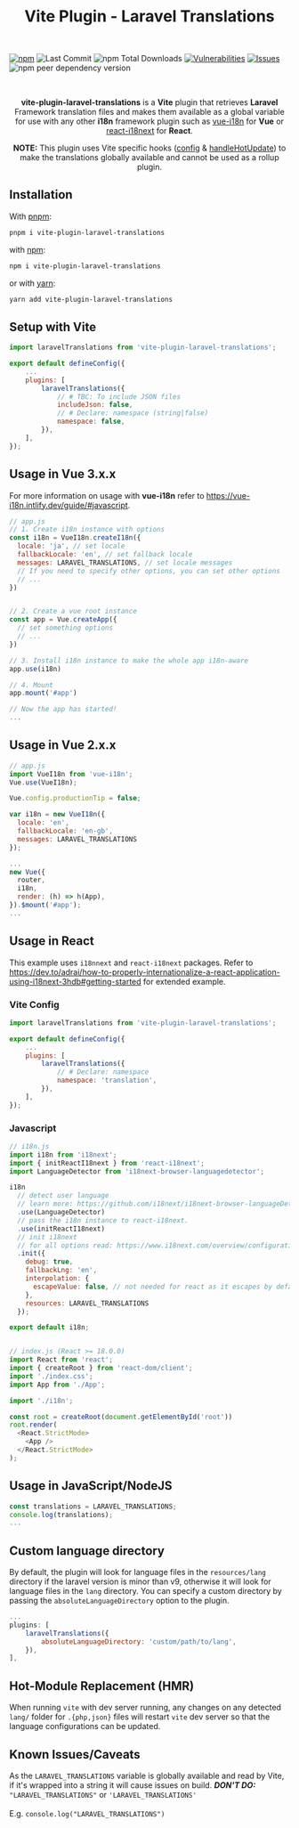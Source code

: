 <h1 align="center" style="border:none !important">
    Vite Plugin - Laravel Translations
</h1>

<br/>

<a href="https://www.npmjs.com/package/vite-plugin-laravel-translations">![npm](https://img.shields.io/npm/v/vite-plugin-laravel-translations)</a>
![Last Commit](https://img.shields.io/github/last-commit/dcodegroup/vite-plugin-laravel-translations)
![npm Total Downloads](https://img.shields.io/npm/dt/vite-plugin-laravel-translations)
<a href="https://snyk.io/advisor/npm-package/vite-plugin-laravel-translations">![Vulnerabilities](https://img.shields.io/snyk/vulnerabilities/github/dcodegroup/vite-plugin-laravel-translations)</a>
<a href="https://github.com/dcodegroup/vite-plugin-laravel-translations/issues">![Issues](https://img.shields.io/github/issues/dcodegroup/vite-plugin-laravel-translations)</a>
![npm peer dependency version](https://img.shields.io/npm/dependency-version/vite-plugin-laravel-translations/peer/vite)

<br/>

<p align="center">
    <b>vite-plugin-laravel-translations</b> is a <b>Vite</b> plugin that retrieves <b>Laravel</b> Framework translation
    files and makes them available as a global variable for use with any other <b>i18n</b> framework plugin such as <a href="https://www.npmjs.com/package/vue-i18n">vue-i18n</a> for <b>Vue</b> or <a href="https://www.npmjs.com/package/react-i18next">react-i18next</a> for <b>React</b>.
</p>

<p align="center">
    <b>NOTE:</b> This plugin uses Vite specific hooks (<a href="https://vitejs.dev/guide/api-plugin.html#config">config</a> & <a href="https://vitejs.dev/guide/api-plugin.html#handlehotupdate">handleHotUpdate</a>) to make the translations globally available and cannot be used as a rollup plugin.
</p>

## Installation

With [pnpm](https://pnpm.io):
```sh
pnpm i vite-plugin-laravel-translations
```

with [npm](https://www.npmjs.com):
```sh
npm i vite-plugin-laravel-translations
```

or with [yarn](https://yarnpkg.com):
```sh
yarn add vite-plugin-laravel-translations
```

## Setup with Vite
```js
import laravelTranslations from 'vite-plugin-laravel-translations';

export default defineConfig({
	...
	plugins: [
		laravelTranslations({
			// # TBC: To include JSON files
			includeJson: false,
			// # Declare: namespace (string|false)
			namespace: false,
		}),
	],
});
```

## Usage in Vue 3.x.x
For more information on usage with <b>vue-i18n</b> refer to <a href="https://vue-i18n.intlify.dev/guide/#javascript">https://vue-i18n.intlify.dev/guide/#javascript</a>.

```js
// app.js
// 1. Create i18n instance with options
const i18n = VueI18n.createI18n({
  locale: 'ja', // set locale
  fallbackLocale: 'en', // set fallback locale
  messages: LARAVEL_TRANSLATIONS, // set locale messages
  // If you need to specify other options, you can set other options
  // ...
})


// 2. Create a vue root instance
const app = Vue.createApp({
  // set something options
  // ...
})

// 3. Install i18n instance to make the whole app i18n-aware
app.use(i18n)

// 4. Mount
app.mount('#app')

// Now the app has started!
...
```

## Usage in Vue 2.x.x
```js
// app.js
import VueI18n from 'vue-i18n';
Vue.use(VueI18n);

Vue.config.productionTip = false;

var i18n = new VueI18n({
  locale: 'en',
  fallbackLocale: 'en-gb',
  messages: LARAVEL_TRANSLATIONS
});

...
new Vue({
  router,
  i18n,
  render: (h) => h(App),
}).$mount('#app');
...
```

## Usage in React
This example uses `i18nnext` and `react-i18next` packages. Refer to <a href="https://dev.to/adrai/how-to-properly-internationalize-a-react-application-using-i18next-3hdb#getting-started">https://dev.to/adrai/how-to-properly-internationalize-a-react-application-using-i18next-3hdb#getting-started</a> for extended example.


### <b>Vite Config</b>
```js
import laravelTranslations from 'vite-plugin-laravel-translations';

export default defineConfig({
	...
	plugins: [
		laravelTranslations({
			// # Declare: namespace
			namespace: 'translation',
		}),
	],
});
```

### <b>Javascript</b>
```js
// i18n.js
import i18n from 'i18next';
import { initReactI18next } from 'react-i18next';
import LanguageDetector from 'i18next-browser-languagedetector';

i18n
  // detect user language
  // learn more: https://github.com/i18next/i18next-browser-languageDetector
  .use(LanguageDetector)
  // pass the i18n instance to react-i18next.
  .use(initReactI18next)
  // init i18next
  // for all options read: https://www.i18next.com/overview/configuration-options
  .init({
    debug: true,
    fallbackLng: 'en',
    interpolation: {
      escapeValue: false, // not needed for react as it escapes by default
    },
    resources: LARAVEL_TRANSLATIONS
  });

export default i18n;


// index.js (React >= 18.0.0)
import React from 'react';
import { createRoot } from 'react-dom/client';
import './index.css';
import App from './App';

import './i18n';

const root = createRoot(document.getElementById('root'))
root.render(
  <React.StrictMode>
    <App />
  </React.StrictMode>
);
```

## Usage in JavaScript/NodeJS
```js
const translations = LARAVEL_TRANSLATIONS;
console.log(translations);
...
```

## Custom language directory

By default, the plugin will look for language files in the `resources/lang` directory if the laravel version is minor than v9, otherwise it will look for language files in the `lang` directory. You can specify a custom directory by passing the `absoluteLanguageDirectory` option to the plugin.

```js
...
plugins: [
    laravelTranslations({
        absoluteLanguageDirectory: 'custom/path/to/lang',
    }),
],
```


## Hot-Module Replacement (HMR)

When running `vite` with dev server running, any changes on any detected `lang/` folder for `.{php,json}` files will restart `vite` dev server so that the language configurations can be updated.


## Known Issues/Caveats

As the `LARAVEL_TRANSLATIONS` variable is globally available and read by Vite, if it's wrapped into a string it will cause issues on build. <b><i>DON'T DO:</i></b> `"LARAVEL_TRANSLATIONS"` or `'LARAVEL_TRANSLATIONS'`
<br/><br/>E.g. `console.log("LARAVEL_TRANSLATIONS")`